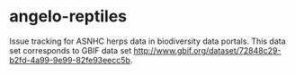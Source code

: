 # angelo-reptiles
Issue tracking for ASNHC herps data in biodiversity data portals. This data set corresponds to GBIF data set http://www.gbif.org/dataset/72848c29-b2fd-4a99-9e99-82fe93eecc5b.
